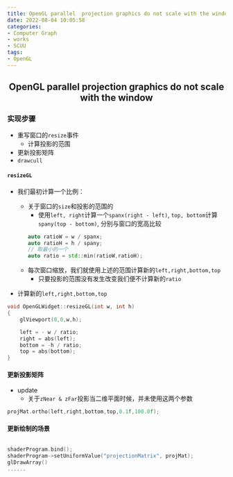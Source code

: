 ```yaml
---
title: OpenGL parallel  projection graphics do not scale with the window
date: 2022-08-04 10:05:58
categories:
- Computer Graph
- works
- SCUU
tags:
- OpenGL
---
```


<center><h2>OpenGL parallel projection graphics do not scale with the window </h2> </center>

###  实现步骤 
- 重写窗口的`resize`事件 
  - 计算投影的范围
- 更新投影矩阵
- `drawcull`

#### `resizeGL`
- 我们最初计算一个比例： 
  - 关于窗口的`size`和投影的范围的
    - 使用`left, right`计算一个`spanx(right - left)`, `top, bottom`计算`spany(top - bottom)`, 分别与窗口的宽高比较
    ```C++
    auto ratioW = w / spanx;
    auto ratioH = h / spany; 
    // 取最小的一个 
    auto ratio = std::min(ratioW,ratioH);
    ```
  - 每次窗口缩放，我们就使用上述的范围计算新的`left,right,bottom,top`
    - 只要投影的范围没有发生改变我们便不计算新的`ratio`

- 计算新的`left,right,bottom,top`
```C++
void OpenGLWidget::resizeGL(int w, int h)
{
    glViewport(0,0,w,h);

    left = - w / ratio;
    right = abs(left);
    bottom = -h / ratio;
    top = abs(bottom);
}
```

#### 更新投影矩阵 
- update 
  - 关于`zNear & zFar`投影当二维平面时候，并未使用这两个参数
```c++
projMat.ortho(left,right,bottom,top,0.1f,100.0f);
```

#### 更新绘制的场景 


```C++

shaderProgram.bind(); 
shaderProgram->setUniformValue("projectionMatrix", projMat); 
glDrawArray()
......

```
















